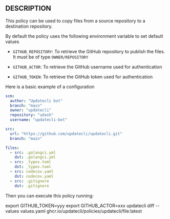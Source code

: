 ## DESCRIPTION

This policy can be used to copy files from a source repository to a destination repository.

By default the policy uses the following environment variable to set default values

* `GITHUB_REPOSITORY`: To retrieve the GitHub repository to publish the files. It must be of type `OWNER/REPOSITORY`

* `GITHUB_ACTOR`: To retrieve the GitHub username used for authentication
* `GITHUB_TOKEN`: To retrieve the GitHub token used for authentication

Here is a basic example of a configuration

```values.yaml
scm:
  author: "Updatecli bot"
  branch: "main"
  owner: "updatecli"
  repository: "udash"
  username: "updatecli-bot"

src:
  url: "https://github.com/updatecli/updatecli.git"
  branch: "main"

files:
  - src: .golangci.yml
    dst: .golangci.yml
  - src: _typos.toml
    dst: _typos.toml
  - src: codecov.yaml
    dst: codecov.yaml
  - src: .gitignore
    dst: .gitignore
```

Then you can execute this policy running:

export GITHUB_TOKEN=yyy
export GITHUB_ACTOR=xxx
updatecli diff --values values.yaml ghcr.io/updatecli/policies/updatecli/file:latest